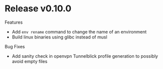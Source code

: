 # Release v0.10.0

Features

 * Add `env rename` command to change the name of an environment
 * Build linux binaries using glibc instead of musl

Bug Fixes

 * Add sanity check in openvpn Tunnelblick profile generation to possibly avoid empty files
